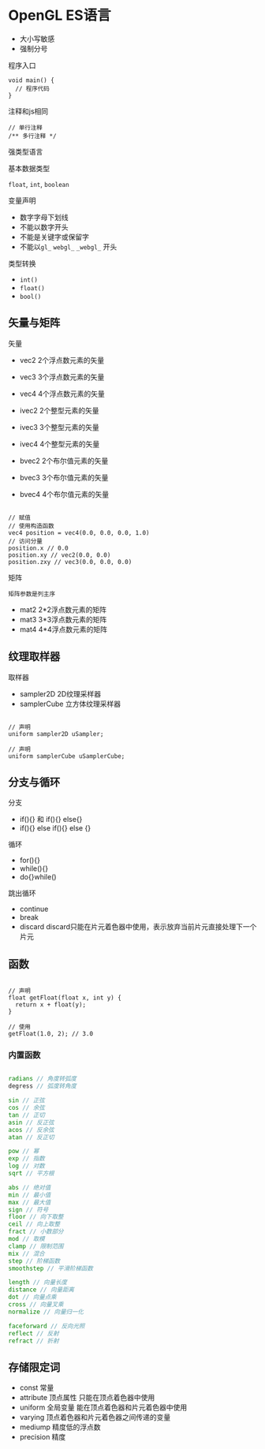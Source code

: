# OpenGL ES语言

- 大小写敏感
- 强制分号

程序入口

```
void main() {
  // 程序代码
}
```

注释和js相同

```
// 单行注释
/**	多行注释 */
```

强类型语言

基本数据类型

`float`, `int`, `boolean`

变量声明

- 数字字母下划线
- 不能以数字开头
- 不能是关键字或保留字
- 不能以`gl_` `webgl_` `_webgl_` 开头

类型转换

- `int()`
- `float()`
- `bool()`

## 矢量与矩阵

矢量

- vec2 2个浮点数元素的矢量
- vec3 3个浮点数元素的矢量
- vec4 4个浮点数元素的矢量

- ivec2 2个整型元素的矢量
- ivec3 3个整型元素的矢量
- ivec4 4个整型元素的矢量

- bvec2 2个布尔值元素的矢量
- bvec3 3个布尔值元素的矢量
- bvec4 4个布尔值元素的矢量

```

// 赋值
// 使用构造函数
vec4 position = vec4(0.0, 0.0, 0.0, 1.0)
// 访问分量
position.x // 0.0
position.xy // vec2(0.0, 0.0)
position.zxy // vec3(0.0, 0.0, 0.0)

```

矩阵

`矩阵参数是列主序`

- mat2 2*2浮点数元素的矩阵
- mat3 3*3浮点数元素的矩阵
- mat4 4*4浮点数元素的矩阵

## 纹理取样器

取样器

- sampler2D 2D纹理采样器
- samplerCube 立方体纹理采样器

```

// 声明
uniform sampler2D uSampler;

// 声明
uniform samplerCube uSamplerCube;

```

## 分支与循环

分支

- if(){} 和 if(){} else{}
- if(){} else if(){} else {}

循环

- for(){}
- while(){}
- do{}while()

跳出循环

- continue
- break
- discard discard只能在片元着色器中使用，表示放弃当前片元直接处理下一个片元

## 函数


```

// 声明
float getFloat(float x, int y) {
  return x + float(y);
}

// 使用
getFloat(1.0, 2); // 3.0

```

### 内置函数

``` glsl

radians // 角度转弧度
degress // 弧度转角度

sin // 正弦
cos // 余弦
tan // 正切
asin // 反正弦
acos // 反余弦
atan // 反正切

pow // 幂
exp // 指数
log // 对数
sqrt // 平方根

abs // 绝对值
min // 最小值
max // 最大值
sign // 符号
floor // 向下取整
ceil // 向上取整
fract // 小数部分
mod // 取模
clamp // 限制范围
mix // 混合
step // 阶梯函数
smoothstep // 平滑阶梯函数

length // 向量长度
distance // 向量距离
dot // 向量点乘
cross // 向量叉乘
normalize // 向量归一化

faceforward // 反向光照
reflect // 反射
refract // 折射

```

## 存储限定词

- const 常量
- attribute 顶点属性 只能在顶点着色器中使用
- uniform 全局变量 能在顶点着色器和片元着色器中使用
- varying 顶点着色器和片元着色器之间传递的变量
- mediump 精度低的浮点数
- precision 精度

